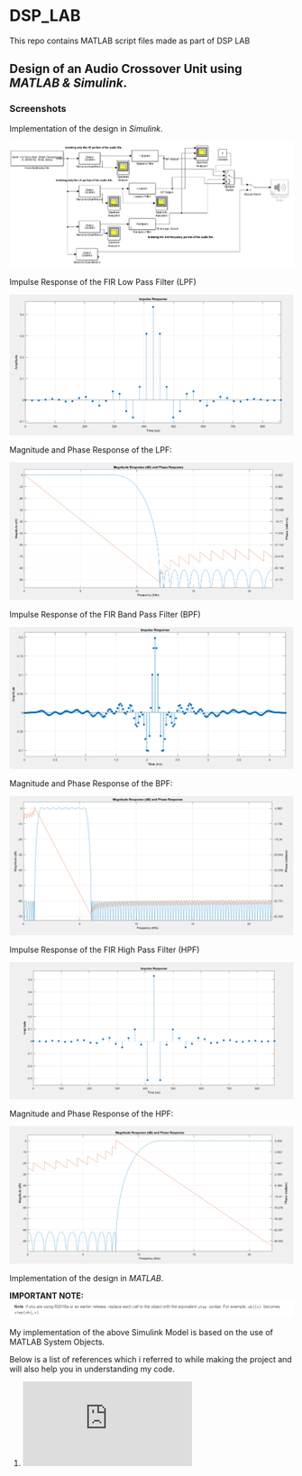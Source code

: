 # DSP_LAB
This repo contains MATLAB script files made as part of DSP LAB

## Design of an **Audio Crossover Unit** using *MATLAB & Simulink*.


### Screenshots

Implementation of the design in *Simulink*.

![](docs/images/AC_SIMULINK_MODEL.PNG)


Impulse Response of the FIR Low Pass Filter (LPF)

![](docs/images/IR_LPF.PNG)

Magnitude and Phase Response of the LPF:

![](docs/images/MPR_LPF.PNG)

Impulse Response of the FIR Band Pass Filter (BPF)

![](docs/images/IR_BPF.PNG)

Magnitude and Phase Response of the BPF:

![](docs/images/MPR_BPF.PNG)

Impulse Response of the FIR High Pass Filter (HPF)

![](docs/images/IR_HPF.PNG)

Magnitude and Phase Response of the HPF:

![](docs/images/MPR_HPF.PNG)

Implementation of the design in *MATLAB*.

**IMPORTANT NOTE:**
![](docs/images/NOTE.PNG)

My implementation of the above Simulink Model is based on the use of MATLAB System Objects.

Below is a list of references which i referred to while making the project and will also help you in understanding my code.

1. ![System Objects](https://www.mathworks.com/help/matlab/system-objects.html)
